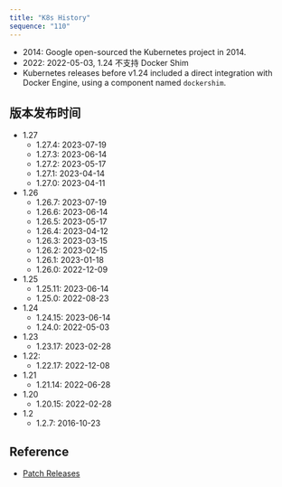 ```yaml
---
title: "K8s History"
sequence: "110"
---
```


- 2014: Google open-sourced the Kubernetes project in 2014.
- 2022: 2022-05-03, 1.24 不支持 Docker Shim
- Kubernetes releases before v1.24 included a direct integration with Docker Engine, using a component named `dockershim`.

## 版本发布时间

- 1.27
    - 1.27.4: 2023-07-19
    - 1.27.3: 2023-06-14
    - 1.27.2: 2023-05-17
    - 1.27.1: 2023-04-14
    - 1.27.0: 2023-04-11
- 1.26
    - 1.26.7: 2023-07-19
    - 1.26.6: 2023-06-14
    - 1.26.5: 2023-05-17
    - 1.26.4: 2023-04-12
    - 1.26.3: 2023-03-15
    - 1.26.2: 2023-02-15
    - 1.26.1: 2023-01-18
    - 1.26.0: 2022-12-09
- 1.25
    - 1.25.11: 2023-06-14
    - 1.25.0: 2022-08-23
- 1.24
    - 1.24.15: 2023-06-14
    - 1.24.0: 2022-05-03
- 1.23
    - 1.23.17: 2023-02-28
- 1.22:
    - 1.22.17: 2022-12-08
- 1.21
    - 1.21.14: 2022-06-28
- 1.20
    - 1.20.15: 2022-02-28
- 1.2
    - 1.2.7: 2016-10-23

## Reference

- [Patch Releases](https://kubernetes.io/releases/patch-releases)
